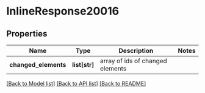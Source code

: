# InlineResponse20016

## Properties
Name | Type | Description | Notes
------------ | ------------- | ------------- | -------------
**changed_elements** | **list[str]** | array of ids of changed elements | 

[[Back to Model list]](../README.md#documentation-for-models) [[Back to API list]](../README.md#documentation-for-api-endpoints) [[Back to README]](../README.md)


